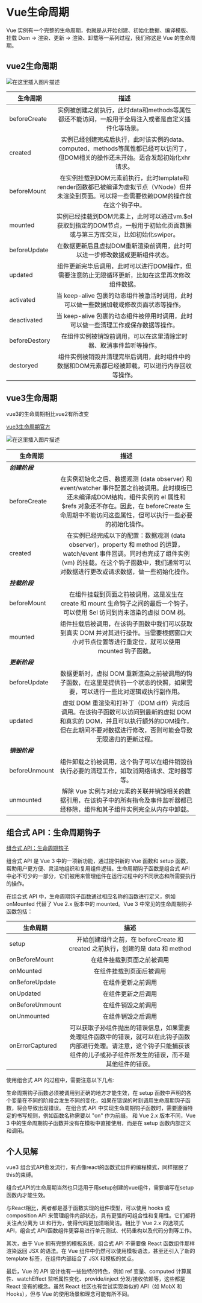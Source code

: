 # Vue生命周期

Vue 实例有一个完整的生命周期，也就是从开始创建、初始化数据、编译模版、挂载 Dom -> 渲染、更新 -> 渲染、卸载等一系列过程，我们称这是 Vue 的生命周期。

## vue2生命周期

![在这里插入图片描述](https://p1-jj.byteimg.com/tos-cn-i-t2oaga2asx/gold-user-assets/2019/8/19/16ca74f183827f46~tplv-t2oaga2asx-zoom-in-crop-mark:4536:0:0:0.awebp)


| 生命周期        | 描述           |
| ------------- |:-------------:|
| beforeCreate | 实例被创建之前执行，此时data和methods等属性都还不能访问，一般用于全局注入或者是自定义插件化等场景。 |
| created      | 实例已经创建完成后执行，此时该实例的data、computed、methods等属性都已经可以访问了，但DOM相关的操作还未开始。适合发起初始化xhr请求。   |
| beforeMount | 在实例挂载到DOM元素前执行，此时template和render函数都已被编译为虚拟节点（VNode）但并未渲染到页面。可以将一些需要依赖DOM的操作放在这个钩子中。   |
| mounted | 实例已经挂载到DOM元素上，此时可以通过vm.$el获取到指定的DOM节点，一般用于初始化页面数据或与第三方库交互，比如初始化swiper。 |
| beforeUpdate | 在数据更新后且虚拟DOM重新渲染前调用，此时可以进一步修改数据或更新组件状态。  |
| updated | 组件更新完毕后调用，此时可以进行DOM操作，但需要注意防止无限循环更新，比如在这里再次修改组件数据。     |
| activated |  当 keep-alive 包裹的动态组件被激活时调用，此时可以做一些数据加载或修改页面状态等操作。  |
| deactivated | 当 keep-alive 包裹的动态组件被停用时调用，此时可以做一些清理工作或保存数据等操作。  |
| beforeDestory | 在组件实例被销毁前调用，可以在这里清除定时器、取消事件监听等操作。  |
| destoryed | 组件实例被销毁并清理完毕后调用，此时组件中的数据和DOM元素都已经被卸载，可以进行内存回收等操作。  |

## vue3生命周期

vue3的生命周期相比vue2有所改变

[vue3生命周期官方](https://cn.vuejs.org/guide/essentials/lifecycle.html)

![在这里插入图片描述](https://cn.vuejs.org/assets/lifecycle.16e4c08e.png)


<!-- | 生命周期        | 描述           |
| ------------- |:-------------:|
| setup      | 开始创建组件之前，在 beforeCreate 和 created 之前执行，创建的是 data 和 method |
| onBeforeMount      | 组件挂载到节点上之前执行的函数    |
| onMounted | 组件挂载完成后执行的函数      |
| onBeforeUpdate | 组件更新之前执行的函数     |
| onUpdated | 组件更新完成之后执行的函数   |
| onBeforeUnmount | 组件卸载之前执行的函数     |
| onUnmounted | 组件卸载完成后执行的函数   |
| onActivated | 被包含在 keep-alive 中的组件，会多出两个生命周期钩子函数，被激活时执行   |
| onDeactivated | 比如从 A 组件，切换到 B 组件，A 组件消失时执行     |
| onErrorCaptured | 当捕获一个来自子孙组件的异常时激活钩子函数。     | -->

| 生命周期        |   描述    |
| ------------- |:-------------:|
| ***创建阶段*** |                |
| beforeCreate      | 在实例初始化之后、数据观测 (data observer) 和 event/watcher 事件配置之前被调用。此时模板已还未编译成DOM结构，组件实例的 el 属性和 $refs 对象还不存在。因此，在 beforeCreate 生命周期中不能访问这些属性，但可以执行一些必要的初始化操作。 |
| created      | 在实例已经完成以下的配置：数据观测 (data observer)，property 和 method 的运算，watch/event 事件回调。同时也完成了组件实例 (vm) 的挂载。在这个钩子函数中，我们通常可以对数据进行更改或请求数据，做一些初始化操作。    |
| ***挂载阶段*** |                |
| beforeMount      | 在组件挂载到页面之前被调用，这是发生在 create 和 mount 生命钩子之间的最后一个钩子。可以使用 $el 访问到尚未渲染的虚拟 DOM 树。 |
| mounted      | 组件挂载后被调用，在该钩子函数中我们可以获取到真实 DOM 并对其进行操作。当需要根据窗口大小对节点位置等进行重定位，就可以使用 mounted 钩子函数。  |
| ***更新阶段*** |                |
| beforeUpdate      | 数据更新时，虚拟 DOM 重新渲染之前被调用的钩子函数，在这里是提供前一个状态的快照，如果需要，可以进行一些比对逻辑或执行副作用。 |
| updated      | 虚拟 DOM 重渲染和打补丁（DOM diff）完成后调用。在该钩子函数可以访问到最新的虚拟 DOM 和真实的 DOM，并且可以执行额外的DOM操作，但在此期间不要对数据进行修改，否则可能会导致无限递归的更新过程。  |
| ***销毁阶段*** |                |
| beforeUnmount      | 组件卸载之前被调用，这个钩子可以在组件销毁前执行必要的清理工作，如取消网络请求、定时器等等。 |
| unmounted      | 解除 Vue 实例与对应元素的关联并销毁相关的数据引用，在该钩子中的所有指令及事件监听器都已经移除，组件和其子组件实例完全从内存中卸载。  |

## 组合式 API：生命周期钩子​

[组合式 API：生命周期钩子​](https://cn.vuejs.org/api/composition-api-lifecycle.html)

组合式 API 是 Vue 3 中的一项新功能，通过提供新的 Vue 函数和 setup 函数，帮助用户更方便、灵活地组织和复用组件逻辑。生命周期钩子函数是组合式 API 中必不可少的一部分，它们被用来管理组件在运行过程中的不同状态和所需要执行的操作。

在组合式 API 中，生命周期钩子函数通过相应名称的函数进行定义，例如 onMounted 代替了 Vue 2.x 版本中的 mounted。Vue 3 中常见的生命周期钩子函数包括：


| 生命周期        | 描述           |
| ------------- |:-------------:|
| setup | 开始创建组件之前，在 beforeCreate 和 created 之前执行，创建的是 data 和 method |
| onBeforeMount   | 在组件挂载到页面之前被调用   |
| onMounted | 在组件挂载到页面后被调用   |
| onBeforeUpdate | 在组件更新之前调用 |
| onUpdated | 在组件更新之后调用  |
| onBeforeUnmount | 在组件销毁之前调用     |
| onUnmounted |  在组件销毁之后调用  |
| onErrorCaptured | 可以获取子孙组件抛出的错误信息，如果需要处理组件函数中的错误，就可以在此钩子函数内部进行处理。请注意，这个钩子只能捕获该组件的儿子或孙子组件所发生的错误，而不是其他组件的错误。  |

使用组合式 API 的过程中，需要注意以下几点:

生命周期钩子函数必须被调用到正确的地方才能生效，在 setup 函数中声明的各个变量在不同的阶段会发生不同的变化，如果在错误的时刻调用生命周期钩子函数，将会导致出现错误。
在组合式 API 中实现生命周期钩子函数时，需要遵循特定的书写规则，例如函数名称需要以 "on" 作为前缀。
和 Vue 2.x 版本不同，Vue 3 中的生命周期钩子函数并没有在模板中直接使用，而是在 setup 函数内部定义和调用。


## 个人见解

vue3 组合式API愈发流行，有点像react的函数式组件的编程模式，同样摆脱了this的束缚。

组合式API的生命周期当然也只适用于用setup创建的vue组件，需要编写在setup函数内才能生效。

与React相比，两者都是基于函数实现的组件模型，可以使用 hooks 或 composition API 来管理组件内部状态，具有更强的可组合性和复用性。它们都将关注点分离为 UI 和行为，使得代码更加清晰简洁。相比于 Vue 2.x 的选项式 API，组合式 API/函数组件更容易进行单元测试、代码重构以及代码分割等工作。

其次，由于 Vue 拥有完整的模板系统，组合式 API 不需要像 React 函数组件那样渲染返回 JSX 的语法。在 Vue 组件中仍然可以使用模板语法，甚至还引入了新的 template 标签，在组件内部结合了 JSX 和模板的优点。

最后，Vue 的 API 设计也有一些独特的特色，例如 ref 变量、computed 计算属性、watchEffect 监听属性变化、provide/inject 分发/接收依赖等，这些都是 React 没有的概念。虽然 React 社区也有尝试实现类似的 API（如 MobX 和 Hooks），但与 Vue 的使用场景和理念可能有所不同。

<!--
## vue2与vue3生命周期比较

 ```javascript
vue2           -------      vue3
 
beforeCreate   --------      setup(()=>{})
created        --------      setup(()=>{})
beforeMount    --------      onBeforeMount(()=>{})
mounted        --------     onMounted(()=>{})
beforeUpdate   --------     onBeforeUpdate(()=>{})
updated        --------      onUpdated(()=>{})
beforeDestroy  --------      onBeforeUnmount(()=>{})
destroyed      --------      onUnmounted(()=>{})
activated      --------      onActivated(()=>{})
deactivated    --------      onDeactivated(()=>{})
errorCaptured  --------      onErrorCaptured(()=>{})
``` 

-->

